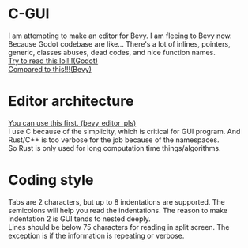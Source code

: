 # C-GUI
I am attempting to make an editor for Bevy. I am fleeing to Bevy now.  
Because Godot codebase are like... There's a lot of inlines, pointers, generic, classes abuses, dead codes, and nice function names.  
[Try to read this lol!!!(Godot)](https://github.com/godotengine/godot-cpp/blob/3162be28e594bf5b17889117670fc6f2d75f2f0c/include/godot_cpp/templates/cowdata.hpp#L141)  
[Compared to this!!!(Bevy)](https://github.com/bevyengine/bevy/blob/eb485b1acc619baaae88d5daca0a311b95886281/crates/bevy_render/src/texture/image.rs#L266C1-L271C6)

# Editor architecture
[You can use this first. (bevy_editor_pls)](https://github.com/jakobhellermann/bevy_editor_pls)  
I use C because of the simplicity, which is critical for GUI program. And Rust/C++ is too verbose for the job because of the namespaces.  
So Rust is only used for long computation time things/algorithms.

# Coding style
Tabs are 2 characters, but up to 8 indentations are supported. The semicolons will help you read the indentations. The reason to make indentation 2 is GUI tends to nested deeply.  
Lines should be below 75 characters for reading in split screen. The exception is if the information is repeating or verbose.  
